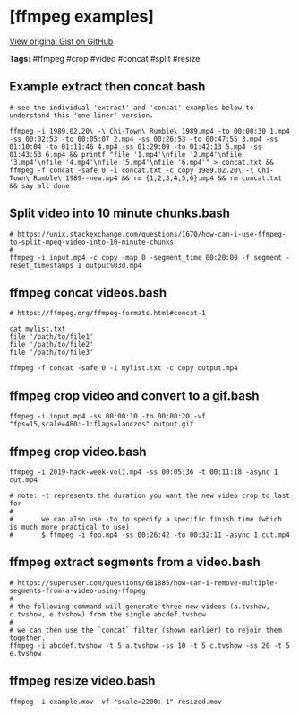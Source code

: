 # [ffmpeg examples] 

[View original Gist on GitHub](https://gist.github.com/Integralist/dc05d8b18c8d793ad347f92623075535)

**Tags:** #ffmpeg #crop #video #concat #split #resize

## Example extract then concat.bash

```shell
# see the individual 'extract' and 'concat' examples below to understand this 'one liner' version.

ffmpeg -i 1989.02.20\ -\ Chi-Town\ Rumble\ 1989.mp4 -to 00:00:30 1.mp4 -ss 00:02:53 -to 00:05:07 2.mp4 -ss 00:26:53 -to 00:47:55 3.mp4 -ss 01:10:04 -to 01:11:46 4.mp4 -ss 01:29:09 -to 01:42:13 5.mp4 -ss 01:43:53 6.mp4 && printf "file '1.mp4'\nfile '2.mp4'\nfile '3.mp4'\nfile '4.mp4'\nfile '5.mp4'\nfile '6.mp4'" > concat.txt && ffmpeg -f concat -safe 0 -i concat.txt -c copy 1989.02.20\ -\ Chi-Town\ Rumble\ 1989--new.mp4 && rm {1,2,3,4,5,6}.mp4 && rm concat.txt && say all done
```

## Split video into 10 minute chunks.bash

```shell
# https://unix.stackexchange.com/questions/1670/how-can-i-use-ffmpeg-to-split-mpeg-video-into-10-minute-chunks
#
ffmpeg -i input.mp4 -c copy -map 0 -segment_time 00:20:00 -f segment -reset_timestamps 1 output%03d.mp4

```

## ffmpeg concat videos.bash

```shell
# https://ffmpeg.org/ffmpeg-formats.html#concat-1

cat mylist.txt
file '/path/to/file1'
file '/path/to/file2'
file '/path/to/file3'

ffmpeg -f concat -safe 0 -i mylist.txt -c copy output.mp4
```

## ffmpeg crop video and convert to a gif.bash

```shell
ffmpeg -i input.mp4 -ss 00:00:10 -to 00:00:20 -vf "fps=15,scale=480:-1:flags=lanczos" output.gif
```

## ffmpeg crop video.bash

```shell
ffmpeg -i 2019-hack-week-vol1.mp4 -ss 00:05:36 -t 00:11:18 -async 1 cut.mp4

# note: -t represents the duration you want the new video crop to last for
#
#       we can also use -to to specify a specific finish time (which is much more practical to use)
#       $ ffmpeg -i foo.mp4 -ss 00:26:42 -to 00:32:11 -async 1 cut.mp4
```

## ffmpeg extract segments from a video.bash

```shell
# https://superuser.com/questions/681885/how-can-i-remove-multiple-segments-from-a-video-using-ffmpeg
#
# the following command will generate three new videos (a.tvshow, c.tvshow, e.tvshow) from the single abcdef.tvshow
#
# we can then use the `concat` filter (shown earlier) to rejoin them together.
ffmpeg -i abcdef.tvshow -t 5 a.tvshow -ss 10 -t 5 c.tvshow -ss 20 -t 5 e.tvshow
```

## ffmpeg resize video.bash

```shell
ffmpeg -i example.mov -vf "scale=2200:-1" resized.mov
```

